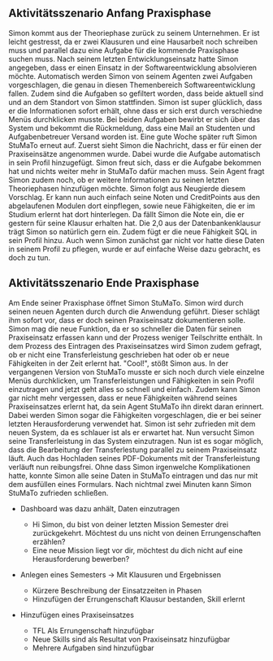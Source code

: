 ## Aktivitätsszenario Anfang Praxisphase

Simon kommt aus der Theoriephase zurück zu seinem Unternehmen. Er ist leicht gestresst, da er zwei Klausuren und eine Hausarbeit noch schreiben muss und parallel dazu eine Aufgabe für die kommende Praxisphase suchen muss. 
Nach seinem letzten Entwicklungseinsatz hatte Simon angegeben, dass er einen Einsatz in der Softwareentwicklung absolvieren möchte. Automatisch werden Simon von seinem Agenten zwei Aufgaben vorgeschlagen, die genau in diesen Themenbereich Softwareentwicklung fallen. Zudem sind die Aufgaben so gefiltert worden, dass beide aktuell sind und an dem Standort von Simon stattfinden. Simon ist super glücklich, dass er die Informationen sofort erhält, ohne dass er sich erst durch verschiedne Menüs durchklicken musste. 
Bei beiden Aufgaben bewirbt er sich über das System und bekommt die Rückmeldung, dass eine Mail an Studenten und Aufgabenbetreuer Versand worden ist.
Eine gute Woche später ruft Simon StuMaTo erneut auf. Zuerst sieht Simon die Nachricht, dass er für einen der Praxiseinsätze angenommen wurde. Dabei wurde die Aufgabe automatisch in sein Profil hinzugefügt. Simon freut sich, dass er die Aufgabe bekommen hat und nichts weiter mehr in StuMaTo dafür machen muss.
Sein Agent fragt Simon zudem noch, ob er weitere Informationen zu seinen letzten Theoriephasen hinzufügen möchte. Simon folgt aus Neugierde diesem Vorschlag. Er kann nun auch einfach seine Noten und CreditPoints aus den abgelaufenen Modulen dort einpflegen, sowie neue Fähigkeiten, die er im Studium erlernt hat dort hinterlegen. 
Da fällt Simon die Note ein, die er gestern für seine Klausur erhalten hat. Die 2,0 aus der Datenbankenklausur trägt Simon so natürlich gern ein. Zudem fügt er die neue Fähigkeit SQL in sein Profil hinzu.
Auch wenn Simon zunächst gar nicht vor hatte diese Daten in seinem Profil zu pflegen, wurde er auf einfache Weise dazu gebracht, es doch zu tun. 


## Aktivitätsszenario Ende Praxisphase

Am Ende seiner Praxisphase öffnet Simon StuMaTo. Simon wird durch seinen neuen Agenten durch durch die Anwendung geführt. Dieser schlägt ihm sofort vor, dass er doch seinen Praxiseinsatz dokumentieren solle. Simon mag die neue Funktion, da er so schneller die Daten für seinen Praxiseinsatz erfassen kann und der Prozess weniger Teilschritte enthält. In dem Prozess des Eintragen des Praxiseinsatzes wird Simon zudem gefragt, ob er nicht eine Transferleistung geschrieben hat oder ob er neue Fähigkeiten in der Zeit erlernt hat. "Cool!", stößt Simon aus. In der vergangenen Version von StuMaTo musste er sich noch durch viele einzelne Menüs durchklicken, um Transferleistungen und Fähigkeiten in sein Profil einzutragen und jetzt geht alles so schnell und einfach. Zudem kann Simon gar nicht mehr vergessen, dass er neue Fähigkeiten während seines Praxiseinsatzes erlernt hat, da sein Agent StuMaTo ihn direkt daran erinnert. Dabei werden Simon sogar die Fähigkeiten vorgeschlagen, die er bei seiner letzten Herausforderung verwendet hat. Simon ist sehr zufrieden mit dem neuen System, da es schlauer ist als er erwartet hat. Nun versucht Simon seine Transferleistung in das System einzutragen. Nun ist es sogar möglich, dass die Bearbeitung der Transferlestung parallel zu seinem Praxiseinsatz läuft. Auch das Hochladen seines PDF-Dokuments mit der Transferleistung verläuft nun reibungsfrei. Ohne dass Simon irgenwelche Komplikationen hatte, konnte Simon alle seine Daten in StuMaTo eintragen und das nur mit dem ausfüllen eines Formulars. Nach nichtmal zwei Minuten kann Simon StuMaTo zufrieden schließen.    


- Dashboard was dazu anhält, Daten einzutragen
    - Hi Simon, du bist von deiner letzten Mission Semester drei zurückgekehrt.     Möchtest du uns nicht von deinen Errungenschaften erzählen?
    - Eine neue Mission liegt vor dir, möchtest du dich nicht auf eine Herausforderung bewerben?

- Anlegen eines Semesters -> Mit Klausuren und Ergebnissen
    - Kürzere Beschreibung der Einsatzzeiten in Phasen
    - Hinzufügen der Errungenschaft Klausur bestanden, Skill erlernt

- Hinzufügen eines Praxiseinsatzes
    - TFL Als Errungenschaft hinzufügbar
    - Neue Skills sind als Resultat von Praxiseinsatz hinzufügbar
    - Mehrere Aufgaben sind hinzufügbar

